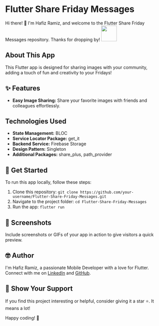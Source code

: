 # Flutter Share Friday Messages

Hi there! 👋 I'm Hafiz Ramiz, and welcome to the Flutter Share Friday Messages repository. Thanks for dropping by! <img src="https://user-images.githubusercontent.com/102408138/181803992-c16d979a-e758-425b-8561-45bdf4fd04ec.gif" width="50" height="50" />

## About This App

This Flutter app is designed for sharing images with your community, adding a touch of fun and creativity to your Fridays!

## ✨ Features

- **Easy Image Sharing:** Share your favorite images with friends and colleagues effortlessly.

## Technologies Used

- **State Management:** BLOC
- **Service Locator Package:** get_it
- **Backend Service:** Firebase Storage
- **Design Pattern:** Singleton
- **Additional Packages:** share_plus, path_provider

## 🚀 Get Started

To run this app locally, follow these steps:

1. Clone this repository: `git clone https://github.com/your-username/Flutter-Share-Friday-Messages.git`
2. Navigate to the project folder: `cd Flutter-Share-Friday-Messages`
3. Run the app: `flutter run`

## 📸 Screenshots

Include screenshots or GIFs of your app in action to give visitors a quick preview.

## 🤓 Author

I'm Hafiz Ramiz, a passionate Mobile Developer with a love for Flutter. Connect with me on [LinkedIn](your-linkedin-profile) and [GitHub](https://github.com/your-username).

## 🌟 Show Your Support

If you find this project interesting or helpful, consider giving it a star ⭐️. It means a lot!

Happy coding! 🚀
